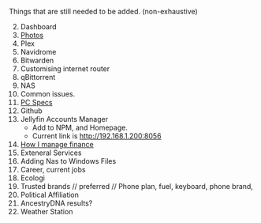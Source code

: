 Things that are still needed to be added. (non-exhaustive)

2. Dashboard
3. [Photos](photos.md)
4. Plex
5. Navidrome
6. Bitwarden
8. Customising internet router
9. qBittorrent
10. NAS
11. Common issues.
12. [PC Specs](pc.md)
14. Github
17. Jellyfin Accounts Manager
	- Add to NPM, and Homepage.
	- Current link is <a href="http://192.168.1.200:8056">http://192.168.1.200:8056</a>
18. [How I manage finance](finance.md)
19. Exteneral Services
20. Adding Nas to Windows Files
21. Career, current jobs
22. Ecologi
23. Trusted brands // preferred // Phone plan, fuel, keyboard, phone brand, 
25. Political Affiliation
27. AncestryDNA results?
28. Weather Station